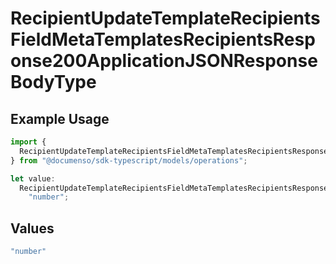 # RecipientUpdateTemplateRecipientsFieldMetaTemplatesRecipientsResponse200ApplicationJSONResponseBodyType

## Example Usage

```typescript
import {
  RecipientUpdateTemplateRecipientsFieldMetaTemplatesRecipientsResponse200ApplicationJSONResponseBodyType,
} from "@documenso/sdk-typescript/models/operations";

let value:
  RecipientUpdateTemplateRecipientsFieldMetaTemplatesRecipientsResponse200ApplicationJSONResponseBodyType =
    "number";
```

## Values

```typescript
"number"
```
